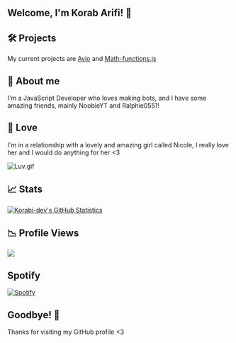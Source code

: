 ## Welcome, I'm Korab Arifi! 👋

## 🛠️ Projects
My current projects are [Avio](https://github.com/Korabi-dev/AvioDev) and [Math-functions.js](https://github.com/Korabi-dev/Math-functions.js)

## 📜 About me 
I'm a JavaScript Developer who loves making bots, and I have some amazing friends, mainly NoobieYT and Ralphie0551!

## 💖 Love
I'm in a relationship with a lovely and amazing girl called Nicole, I really love her and I would do anything for her <3

<img src="https://i.pinimg.com/originals/24/5a/82/245a82a1721047c5bc0a9fec89b26802.gif" alt ="Luv.gif">

## 📈 Stats
[![Korabi-dev's GitHub Statistics](https://github-readme-stats.vercel.app/api?username=Korabi-dev&theme=dark&show_icons=true)](https://www.youtube.com/watch?v=dQw4w9WgXcQ)

## 📉 Profile Views
![](https://camo.githubusercontent.com/0b9d19268d7510a1135795d9077f5ae33b48e838f891ee344c0129402698e575/68747470733a2f2f6b6f6d617265762e636f6d2f67687076632f3f757365726e616d653d4b6f726162692d646576)
## Spotify
[![Spotify](https://novatorem-kappa-gold.vercel.app/api/spotify)]()

## Goodbye! 👋
Thanks for visiting my GitHub profile <3
